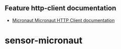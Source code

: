 ## Feature http-client documentation

- [Micronaut Micronaut HTTP Client documentation](https://docs.micronaut.io/latest/guide/index.html#httpClient)

# sensor-micronaut
